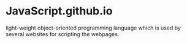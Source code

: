 # JavaScript.github.io
light-weight object-oriented programming language which is used by several websites for scripting the webpages.
